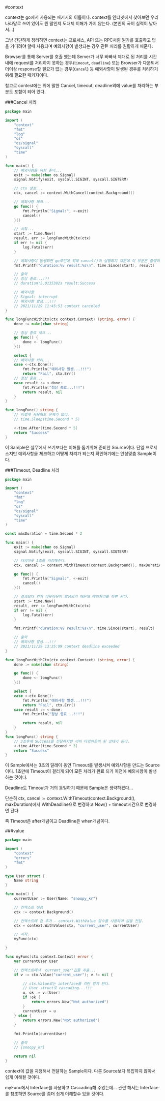 #context

context는 go에서 사용되는 패키지의 이름이다. context를 인터넷에서 찾아보면 우리나라말로 쓰여 있어도 뭔 말인지 도대체 이해가 가지 않는다. (본인의 국어 실력이 낮아서...)

그냥 간단하게 정리하면 context는 프로세스, API 또는 RPC처럼 뭔가를 호출하고 답을 기다려야 할때 사용되며 예외사항이 발생되는 경우 관련 처리를 원활하게 해준다.

Browser를 통해 Server를 호출 했는데 Server가 너무 바빠서 제대로 된 처리를 시간내에 request를 처리하지 못하는 경우(t`imeout`, `deadline`) 또는 Browser가 다운되서 더이상 response할 필요가 없는 경우(`Cancel`) 등 예외사항이 발생된 경우를 처리하기 위해 필요한 패키지이다.

참고로 contest에는 위에 말한 Cancel, timeout, deadline외에 value를 처리하는 부분도 포함이 되어 있다.

###Cancel 처리
```go
package main

import (
	"context"
	"fmt"
	"log"
	"os"
	"os/signal"
	"syscall"
	"time"
)

func main() {
	// 예외사항을 위한 준비...
	exit := make(chan os.Signal)
	signal.Notify(exit, syscall.SIGINT, syscall.SIGTERM)

	// ctx 생성...
	ctx, cancel := context.WithCancel(context.Background())

	// 예외사항 체크...
	go func() {
		fmt.Println("Signal:", <-exit)
		cancel()
	}()

	// 시작...
	start := time.Now()
	result, err := longFuncWithCtx(ctx)
	if err != nil {
		log.Fatal(err)
	}

	// 예외사항이 발생되면 go루틴에 위해 cancel()이 실행되기 때문에 이 부분은 출력이 되지 않는다.
	fmt.Printf("duration:%v result:%s\n", time.Since(start), result)

	// 출력
	// 정상 종료...!!!
	// duration:5.0135392s result:Success

	// 예외사항
	// Signal: interrupt
	// 예외사항 발생...!!!
	// 2021/11/29 11:45:51 context canceled
}

func longFuncWithCtx(ctx context.Context) (string, error) {
	done := make(chan string)

	// 정상 종료 체크...
	go func() {
		done <- longFunc()
	}()

	select {
	// 예외사항 처리...
	case <-ctx.Done():
		fmt.Println("예외사항 발생...!!!")
		return "Fail", ctx.Err()
	// 정상 종료...
	case result := <-done:
		fmt.Println("정상 종료...!!!")
		return result, nil
	}
}

func longFunc() string {
	// 이렇게 사용해도 문제가 없다.
	// time.Sleep(time.Second * 5)

	<-time.After(time.Second * 5)
	return "Success"
}
```

이 Sample은 실무에서 쓰기보다는 이해를 돕기위해 준비한 Source이다. 단일 프로세스지만 예외사항을 체크하고 어떻게 처리가 되는지 확인하기에는 안성맞춤 Sample이다.

###Timeout, Deadline 처리

```go
package main

import (
	"context"
	"fmt"
	"log"
	"os"
	"os/signal"
	"syscall"
	"time"
)

const maxDuration = time.Second * 2

func main() {
	exit := make(chan os.Signal)
	signal.Notify(exit, syscall.SIGINT, syscall.SIGTERM)

	// 타임아웃 1초를 지정해준다.
	ctx, cancel := context.WithTimeout(context.Background(), maxDuration)

	go func() {
		fmt.Println("Signal:", <-exit)
		cancel()
	}()

	// 결과보다 먼저 타웃아웃이 발생되기 때문에 예외처리를 하면 된다.
	start := time.Now()
	result, err := longFuncWithCtx(ctx)
	if err != nil {
		log.Fatal(err)
	}

	fmt.Printf("duration:%v result:%s\n", time.Since(start), result)

	// 출력
	// 예외사항 발생...!!!
	// 2021/11/29 13:35:09 context deadline exceeded
}

func longFuncWithCtx(ctx context.Context) (string, error) {
	done := make(chan string)

	go func() {
		done <- longFunc()
	}()

	select {
	case <-ctx.Done():
		fmt.Println("예외사항 발생...!!!")
		return "Fail", ctx.Err()
	case result := <-done:
		fmt.Println("정상 종료...!!!")

		return result, nil
	}
}
func longFunc() string {
	// 3초후에 Success를 전달하지만 이미 타임아웃이 된 상태가 된다.
	<-time.After(time.Second * 3)
	return "Success"
}
```

이 Sample에서는 3초의 딜레이 동안 Timeout를 발생시켜 예외사항을 만드는 Source이다. 1초만에 Timeout이 걸리게 되어 모든 처리가 완료 되기 이전에 예외사항이 발생하는 것이다.

Deadline도 Timeout과 거의 동일하기 때문에 Sample은 생략하겠다...

단순히 ctx, cancel := context.WithTimeout(context.Background(), maxDuration)에서 WithDeadline으로 변경하고 Now() + timeout시간으로 변경하면 된다.

즉 Timeout은 after개념이고 Deadline은 when개념이다.

###value

```go
package main

import (
	"context"
	"errors"
	"fmt"
)

type User struct {
	Name string
}

func main() {
	currentUser := User{Name: "snoopy_kr"}

	// 컨텍스트 생성
	ctx := context.Background()

	// 컨텍스트에 값 추가 - context.WithValue 함수를 사용하여 값을 전달.
	ctx = context.WithValue(ctx, "current_user", currentUser)

	// 시작.
	myFunc(ctx)

}

func myFunc(ctx context.Context) error {
	var currentUser User

	// 컨텍스트에서 'current_user'값을 추출...
	if v := ctx.Value("current_user"); v != nil {

		// ctx.Value로는 interface를 리턴 받게 된다.
		// User struct로 cascading...!!!
		u, ok := v.(User)
		if !ok {
			return errors.New("Not authorized")
		}
		currentUser = u
	} else {
		return errors.New("Not authorized")
	}
	
	fmt.Println(currentUser)

	// 출력
	// {snoopy_kr}

	return nil
}
```

context에 값을 지정해서 전달하는 Sample이다. 다른 Source보다 복잡하지 않아서 쉽게 이해될 것이다.

myFunc에서 Interface를 사용하고 Cascading해 주었는데... 관련 해서는 Interface를 참조하면 Source를 좀더 쉽게 이해할수 있을 것이다.